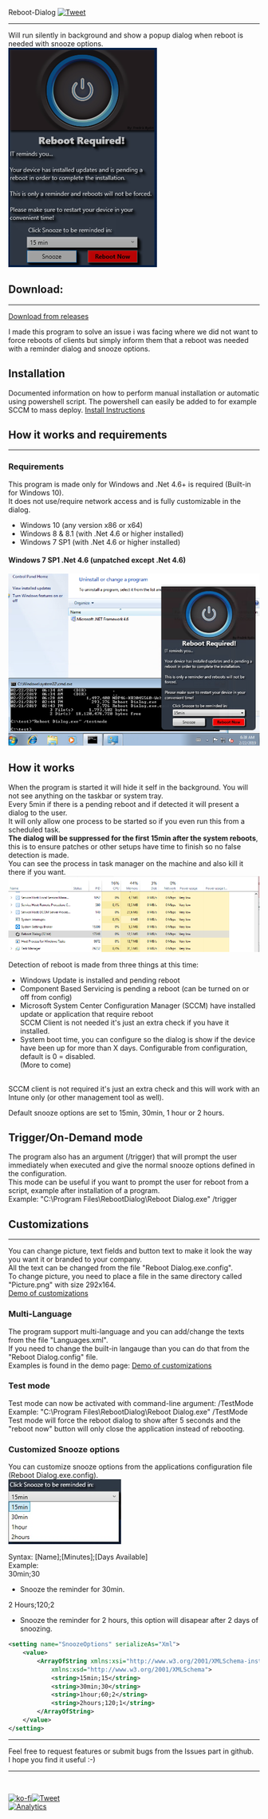  Reboot-Dialog [![Tweet](https://img.shields.io/twitter/url/http/shields.io.svg?style=social)](https://twitter.com/intent/tweet?text=Tool%20to%20remind%20users%20there%20are%20pending%20reboot%20with%20snooze%20options.&url=https://github.com/Fredrik81/Reboot-Dialog/blob/master/README.md&via=rydin_fredrik&hashtags=reminder,reboot,updates,ConfigMgr,SCCM,Windows10)
</br>

------
Will run silently in background and show a popup dialog when reboot is needed with snooze options.<br/>
![My image](/Images/Screenshot.png)

## Download:
---
[Download from releases](https://github.com/Fredrik81/Reboot-Dialog/releases/latest "Latest Release")

I made this program to solve an issue i was facing where we did not want to force reboots of clients but simply inform them that a reboot was needed with a reminder dialog and snooze options.<br/>

## Installation
Documented information on how to perform manual installation or automatic using powershell script.
The powershell can easily be added to for example SCCM to mass deploy.
[Install Instructions](https://github.com/Fredrik81/Reboot-Dialog/blob/master/Install/Install.md)

## How it works and requirements
---
### Requirements
This program is made only for Windows and .Net 4.6+ is required (Built-in for Windows 10).<br/>
It does not use/require network access and is fully customizable in the dialog.<br/>
* Windows 10 (any version x86 or x64)
* Windows 8 & 8.1 (with .Net 4.6 or higher installed)
* Windows 7 SP1 (with .Net 4.6 or higher installed)

#### Windows 7 SP1 .Net 4.6 (unpatched except .Net 4.6)
![Windows 7 SP1](/Images/Windows7.png)

## How it works
When the program is started it will hide it self in the background. You will not see anything on the taskbar or system tray.<br/>
Every 5min if there is a pending reboot and if detected it will present a dialog to the user.<br/>
It will only allow one process to be started so if you even run this from a scheduled task.<br/>
**The dialog will be suppressed for the first 15min after the system reboots**, this is to ensure patches or other setups have time to finish so no false detection is made.<br/>
You can see the process in task manager on the machine and also kill it there if you want.<br/>
![My image](/Images/Process.PNG)

Detection of reboot is made from three things at this time:
* Windows Update is installed and pending reboot<br/>
* Component Based Servicing is pending a reboot (can be turned on or off from config)<br/>
* Microsoft System Center Configuration Manager (SCCM) have installed update or application that require reboot<br/>
   SCCM Client is not needed it's just an extra check if you have it installed.<br/>
* System boot time, you can configure so the dialog is show if the device have been up for more than X days. Configurable from configuration, default is 0 = disabled.<br/>
(More to come)<br/><br/>

SCCM client is not required it's just an extra check and this will work with an Intune only (or other management tool as well).<br/>

Default snooze options are set to 15min, 30min, 1 hour or 2 hours.<br/>

## Trigger/On-Demand mode
The program also has an argument (/trigger) that will prompt the user immediately when executed and give the normal snooze options defined in the configuration.</br>
This mode can be useful if you want to prompt the user for reboot from a script, example after installation of a program.</br>
Example: "C:\Program Files\RebootDialog\Reboot Dialog.exe" /trigger

## Customizations
---
You can change picture, text fields and button text to make it look the way you want it or branded to your company.<br/>
All the text can be changed from the file "Reboot Dialog.exe.config".<br/>
To change picture, you need to place a file in the same directory called "Picture.png" with size 292x164.<br/>
[Demo of customizations](/Demo.md)
<br/>

### Multi-Language
The program support multi-language and you can add/change the texts from the file "Languages.xml".<br/>
If you need to change the built-in langauge than you can do that from the "Reboot Dialog.config" file.<br/>
Examples is found in the demo page: [Demo of customizations](/Demo.md)

### Test mode
Test mode can now be activated with command-line argument: /TestMode<br/>
Example: "C:\Program Files\RebootDialog\Reboot Dialog.exe" /TestMode<br/>
Test mode will force the reboot dialog to show after 5 seconds and the "reboot now" button will only close the application instead of rebooting.<br/>

### Customized Snooze options
You can customize snooze options from the applications configuration file (Reboot Dialog.exe.config).<br/>
![Snooze](/Images/Snooze.jpg)

Syntax: [Name];[Minutes];[Days Available]<br/>
Example:<br/>
30min;30<br/>
  * Snooze the reminder for 30min.<br/>

2 Hours;120;2<br/>
  * Snooze the reminder for 2 hours, this option will disapear after 2 days of snoozing.<br/>

```XML
<setting name="SnoozeOptions" serializeAs="Xml">
    <value>
        <ArrayOfString xmlns:xsi="http://www.w3.org/2001/XMLSchema-instance"
            xmlns:xsd="http://www.w3.org/2001/XMLSchema">
            <string>15min;15</string>
            <string>30min;30</string>
            <string>1hour;60;2</string>
            <string>2hours;120;1</string>
        </ArrayOfString>
    </value>
</setting>
```


---

Feel free to request features or submit bugs from the Issues part in github.<br/>
I hope you find it useful :-)<br/>

---
<br/>

[![ko-fi](https://www.ko-fi.com/img/githubbutton_sm.svg)](https://ko-fi.com/M4M4ZS0Y)[![Tweet](https://img.shields.io/twitter/url/http/shields.io.svg?style=social)](https://twitter.com/intent/tweet?text=Tool%20to%20remind%20users%20there%20are%20pending%20reboot%20with%20snooze%20options.&url=https://github.com/Fredrik81/Reboot-Dialog/blob/master/README.md&via=rydin_fredrik&hashtags=reminder,reboot,updates,ConfigMgr,SCCM,Windows10)
</br>
[![Analytics](https://ga-beacon.appspot.com/UA-49827113-2/chromeskel_a/readme)](https://github.com/igrigorik/ga-beacon)
